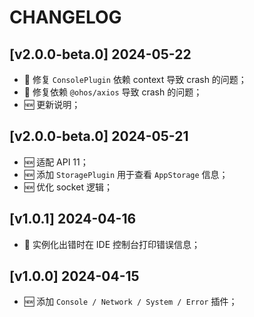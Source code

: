 # CHANGELOG

## [v2.0.0-beta.0] 2024-05-22

- 🐛 修复 `ConsolePlugin` 依赖 context 导致 crash 的问题；
- 🐛 修复依赖 `@ohos/axios` 导致 crash 的问题；
- 🆕 更新说明；

## [v2.0.0-beta.0] 2024-05-21

- 🆕 适配 API 11；
- 🆕 添加 `StoragePlugin` 用于查看 `AppStorage` 信息；
- 🆕 优化 socket 逻辑；

## [v1.0.1] 2024-04-16

- 🐛 实例化出错时在 IDE 控制台打印错误信息；

## [v1.0.0] 2024-04-15

- 🆕 添加 `Console / Network / System / Error` 插件；
